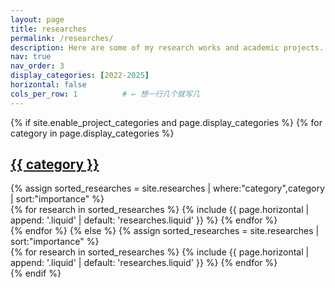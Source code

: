 ```yaml
---
layout: page
title: researches
permalink: /researches/
description: Here are some of my research works and academic projects.
nav: true
nav_order: 3
display_categories: [2022-2025]
horizontal: false
cols_per_row: 1          # ← 想一行几个就写几
---
```


<div class="researches">
{% if site.enable_project_categories and page.display_categories %}
  {% for category in page.display_categories %}
    <a id="{{ category }}" href=".#{{ category }}"><h2 class="category">{{ category }}</h2></a>
    {% assign sorted_researches = site.researches | where:"category",category | sort:"importance" %}
    <div class="row row-cols-1 row-cols-md-{{ page.cols_per_row }}">
      {% for research in sorted_researches %}
        {% include {{ page.horizontal | append: '.liquid' | default: 'researches.liquid' }} %}
      {% endfor %}
    </div>
  {% endfor %}
{% else %}
  {% assign sorted_researches = site.researches | sort:"importance" %}
  <div class="row row-cols-1 row-cols-md-{{ page.cols_per_row }}">
    {% for research in sorted_researches %}
      {% include {{ page.horizontal | append: '.liquid' | default: 'researches.liquid' }} %}
    {% endfor %}
  </div>
{% endif %}
</div>